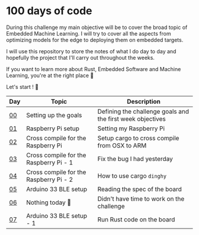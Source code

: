 # 100 days of code
During this challenge my main objective will be to cover the broad topic of Embedded Machine Learning. I will try to cover all the aspects from optimizing models for the edge to deploying them on embedded targets.

I will use this repository to store the notes of what I do day to day and hopefully the project that I'll carry out throughout the weeks.

If you want to learn more about Rust, Embedded Software and Machine Learning, you're at the right place 📍

Let's start ! 🚀

| Day                         | Topic                                  | Description                                                |
| --------------------------- | -------------------------------------- | ---------------------------------------------------------- |
| [00](days/day-00.md)        | Setting up the goals                   | Defining the challenge goals and the first week objectives |
| [01](days/day-01/README.md) | Raspberry Pi setup                     | Setting my Raspberry Pi                                    |
| [02](days/day-02)           | Cross compile for the Raspberry Pi     | Setup cargo to cross compile from OSX to ARM               |
| [03](days/day-03/README.md) | Cross compile for the Raspberry Pi - 1 | Fix the bug I had yesterday                                |
| [04](days/day-04/README.md) | Cross compile for the Raspberry Pi - 2 | How to use cargo `dinghy`                                  |
| [05](days/day-05/README.md) | Arduino 33 BLE setup                   | Reading the spec of the board                              |
| [06](days/day-06/README.md) | Nothing today 🥲                        | Didn't have time to work on the challenge                  |
| [07](days/day-07/README.md) | Arduino 33 BLE setup - 1               | Run Rust code on the board                                 |

